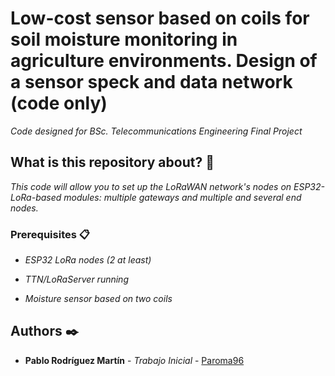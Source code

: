 

# Low-cost sensor based on coils for soil moisture monitoring in agriculture environments. Design of a sensor speck and data network (code only)

_Code designed for  BSc. Telecommunications Engineering Final Project_


## What is this repository about? 🚀

_This code will allow you to set up the LoRaWAN network's nodes on ESP32-LoRa-based modules: multiple gateways and multiple and several end nodes._



### Prerequisites 📋

* _ESP32 LoRa nodes (2 at least)_

* _TTN/LoRaServer running_

* _Moisture sensor based on two coils_



## Authors ✒️


* **Pablo Rodríguez Martín** - *Trabajo Inicial* - [Paroma96](https://github.com/paroma96)

